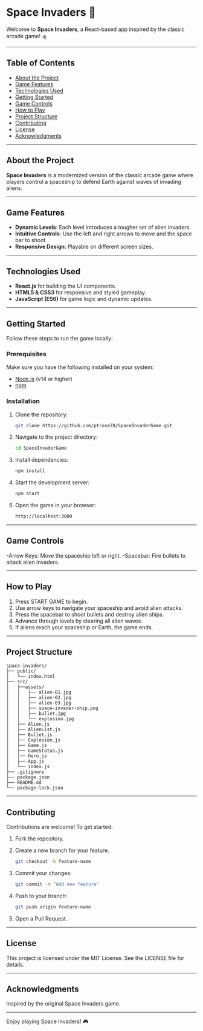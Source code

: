 # Space Invaders 🚀

Welcome to **Space Invaders**, a React-based app inspired by the classic arcade game! 🛸

---

## Table of Contents

- [About the Project](#about-the-project)
- [Game Features](#game-features)
- [Technologies Used](#technologies-used)
- [Getting Started](#getting-started)
- [Game Controls](#game-controls)
- [How to Play](#how-to-play)
- [Project Structure](#project-structure)
- [Contributing](#contributing)
- [License](#license)
- [Acknowledgments](#acknowledgments)

---

## About the Project

**Space Invaders** is a modernized version of the classic arcade game where players control a spaceship to defend Earth against waves of invading aliens.

---

## Game Features

- **Dynamic Levels**: Each level introduces a tougher set of alien invaders.
- **Intuitive Controls**: Use the left and right arrows to move and the space bar to shoot.
- **Responsive Design**: Playable on different screen sizes.

---

## Technologies Used

- **React.js** for building the UI components.
- **HTML5 & CSS3** for responsive and styled gameplay.
- **JavaScript (ES6)** for game logic and dynamic updates.

---

## Getting Started

Follow these steps to run the game locally:

### Prerequisites

Make sure you have the following installed on your system:

- [Node.js](https://nodejs.org/) (v14 or higher)
- [npm](https://www.npmjs.com/)

### Installation

1. Clone the repository:
   ```bash
   git clone https://github.com/ptrose78/SpaceInvaderGame.git

2. Navigate to the project directory:
   ```bash
   cd SpaceInvaderGame
   
3. Install dependencies:
   ```bash
   npm install

4. Start the development server:
   ```bash
   npm start

5. Open the game in your browser:
   ```bash
   http://localhost:3000
   
---

## Game Controls

-Arrow Keys: Move the spaceship left or right.
-Spacebar: Fire bullets to attack alien invaders.

---

## How to Play

1. Press START GAME to begin.
2. Use arrow keys to navigate your spaceship and avoid alien attacks.
3. Press the spacebar to shoot bullets and destroy alien ships.
4. Advance through levels by clearing all alien waves.
5. If aliens reach your spaceship or Earth, the game ends.

---

## Project Structure

```
space-invaders/
├── public/
│   └── index.html
├── src/
│   ├──assets/
│   │   ├── alien-01.jpg
│   │   ├── alien-02.jpg
│   │   ├── alien-03.jpg
│   │   ├── space-invader-ship.png
│   │   ├── bullet.jpg
│   │   └── explosion.jpg  
│   ├── Alien.js
│   ├── AlienList.js
│   ├── Bullet.js
│   ├── Explosion.js
│   ├── Game.js
│   ├── GameStatus.js
│   │── Hero.js
│   ├── App.js
│   └── index.js
├── .gitignore
├── package.json
├── README.md
└── package-lock.json
```

---

## Contributing

Contributions are welcome! To get started:

1. Fork the repository.

2. Create a new branch for your feature.
   ```bash
   git checkout -b feature-name

3. Commit your changes:
   ```bash
   git commit -m "Add new feature"

4. Push to your branch:
   ```bash
   git push origin feature-name

5. Open a Pull Request.

---

## License

This project is licensed under the MIT License. See the LICENSE file for details.

---

## Acknowledgments

Inspired by the original Space Invaders game.

---

Enjoy playing Space Invaders! 🎮